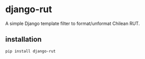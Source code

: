 # django-rut
A simple Django template filter to format/unformat Chilean RUT.

## installation

`pip install django-rut` 
